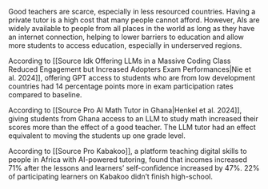 Good teachers are scarce, especially in less resourced countries. Having a private tutor is a high cost that many people cannot afford. However, AIs are widely available to people from all places in the world as long as they have an internet connection, helping to lower barriers to education and allow more students to access education, especially in underserved regions. 

According to [[Source Idk Offering LLMs in a Massive Coding Class Reduced Engagement but Increased Adopters Exam Performances|Nie et al. 2024]], offering GPT access to students who are from low development countries had 14 percentage points more in exam participation rates compared to baseline. 

According to [[Source Pro AI Math Tutor in Ghana|Henkel et al. 2024]], giving students from Ghana access to an LLM to study math increased their scores more than the effect of a good teacher. The LLM tutor had an effect equivalent to moving the students up one grade level. 

According to [[Source Pro Kabakoo]], a platform teaching digital skills to people in Africa with AI-powered tutoring, found that incomes increased 71% after the lessons and learners’ self-confidence increased by 47%. 22% of participating learners on Kabakoo didn’t finish high-school.

